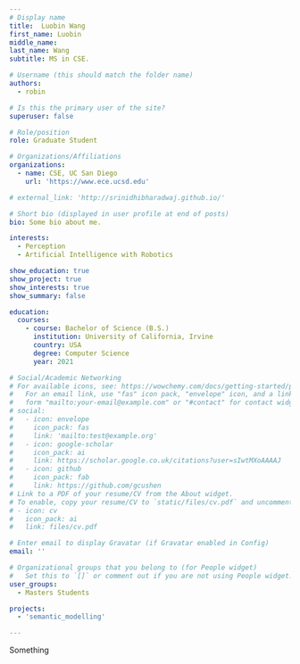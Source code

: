 ```yaml
---
# Display name
title:  Luobin Wang 
first_name: Luobin
middle_name:
last_name: Wang
subtitle: MS in CSE.

# Username (this should match the folder name)
authors:
  - robin

# Is this the primary user of the site?
superuser: false

# Role/position
role: Graduate Student

# Organizations/Affiliations
organizations:
  - name: CSE, UC San Diego
    url: 'https://www.ece.ucsd.edu'

# external_link: 'http://srinidhibharadwaj.github.io/'

# Short bio (displayed in user profile at end of posts)
bio: Some bio about me.

interests:
  - Perception
  - Artificial Intelligence with Robotics

show_education: true
show_project: true
show_interests: true
show_summary: false

education:
  courses:
    - course: Bachelor of Science (B.S.)
      institution: University of California, Irvine
      country: USA
      degree: Computer Science
      year: 2021

# Social/Academic Networking
# For available icons, see: https://wowchemy.com/docs/getting-started/page-builder/#icons
#   For an email link, use "fas" icon pack, "envelope" icon, and a link in the
#   form "mailto:your-email@example.com" or "#contact" for contact widget.
# social:
#   - icon: envelope
#     icon_pack: fas
#     link: 'mailto:test@example.org'
#   - icon: google-scholar
#     icon_pack: ai
#     link: https://scholar.google.co.uk/citations?user=sIwtMXoAAAAJ
#   - icon: github
#     icon_pack: fab
#     link: https://github.com/gcushen
# Link to a PDF of your resume/CV from the About widget.
# To enable, copy your resume/CV to `static/files/cv.pdf` and uncomment the lines below.
# - icon: cv
#   icon_pack: ai
#   link: files/cv.pdf

# Enter email to display Gravatar (if Gravatar enabled in Config)
email: ''

# Organizational groups that you belong to (for People widget)
#   Set this to `[]` or comment out if you are not using People widget.
user_groups:
  - Masters Students

projects:
  - 'semantic_modelling'

---
```


Something